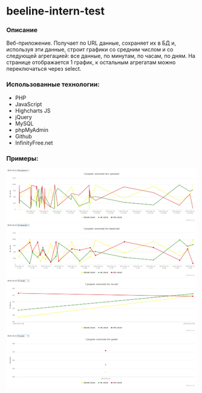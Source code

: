 # beeline-intern-test
 
### Описание

Веб-приложение. Получает по URL данные, сохраняет их в БД и, используя эти данные, строит графики со средним числом и со следующей агрегацией: все данные, по минутам, по часам, по дням. На странице отображается 1 график, к остальным агрегатам можно переключаться через select.

### Использованные технологии:
* PHP
* JavaScript
* Highcharts JS
* jQuery
* MySQL
* phpMyAdmin
* Github
* InfinityFree.net

### Примеры:

![1](https://raw.githubusercontent.com/yaroslavzinchenko/beeline-intern-test/master/screenshots/1.jpg)
![2](https://raw.githubusercontent.com/yaroslavzinchenko/beeline-intern-test/master/screenshots/2.jpg)
![3](https://raw.githubusercontent.com/yaroslavzinchenko/beeline-intern-test/master/screenshots/3.jpg)
![4](https://raw.githubusercontent.com/yaroslavzinchenko/beeline-intern-test/master/screenshots/4.jpg)
